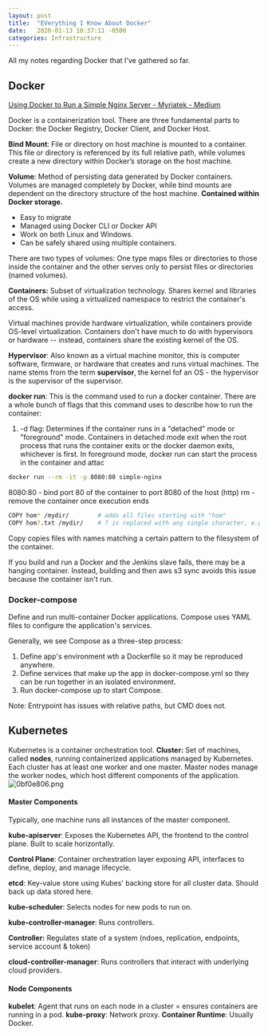 ```yaml
---
layout: post
title:  "EVerything I Know About Docker"
date:   2020-01-13 10:37:11 -0500
categories: Infrastructure
---
```

All my notes regarding Docker that I've gathered so far.

## Docker
[Using Docker to Run a Simple Nginx Server - Myriatek - Medium](https://medium.com/myriatek/using-docker-to-run-a-simple-nginx-server-75a48d74500b)

Docker is a containerization tool. There are three fundamental parts to Docker: the Docker Registry, Docker Client, and Docker Host.

**Bind Mount**: File or directory on host machine is mounted to a container. This file or directory is referenced by its full relative path, while volumes create a new directory within Docker’s storage on the host machine.


**Volume**: Method of persisting data generated by Docker containers. Volumes are managed completely by Docker, while bind mounts are dependent on the directory structure of the host machine. **Contained within Docker storage.**
- Easy to migrate
- Managed using Docker CLI or Docker API
- Work on both Linux and Windows. 
- Can be safely shared using multiple containers.

There are two types of volumes: One type maps files or directories to those inside the container and the other serves only to persist files or directories (named volumes).

**Containers:** Subset of virtualization technology. Shares kernel and libraries of the OS while using a virtualized namespace to restrict the container's access.

Virtual machines provide hardware virtualization, while containers provide OS-level virtualization. Containers don't have much to do with hypervisors or hardware -- instead, containers share the existing kernel of the OS.

**Hypervisor**: Also known as a virtual machine monitor, this is computer software, firmware, or hardware that creates and runs virtual machines. The name stems from the term **supervisor**, the kernel fof an OS - the hypervisor is the supervisor of the supervisor.

**docker run**: This is the command used to run a docker container. There are a whole bunch of flags that this command uses to describe how to run the container:
1. -d flag: Determines if the container runs in a "detached" mode or "foreground" mode. Containers in detached mode exit when the root process that runs the container exits or the docker daemon exits, whichever is first.
  In foreground mode, docker run can start the process in the container and attac

``` bash
docker run --rm -it -p 8080:80 simple-nginx
```
8080:80 - bind port 80 of the container to port 8080 of the host (http)
rm - remove the container once execution ends

``` bash
COPY hom* /mydir/        # adds all files starting with "hom"
COPY hom?.txt /mydir/    # ? is replaced with any single character, e.g., "home.txt"
```
Copy copies files with names matching a certain pattern to the filesystem of the container. 

If you build and run a Docker and the Jenkins slave fails, there may be a hanging container. Instead, building and then aws s3 sync avoids this issue because the container isn't run.

### Docker-compose
Define and run multi-container Docker applications. Compose uses YAML files to configure the application's services.

Generally, we see Compose as a three-step process:
1. Define app's environment wth a Dockerfile so it may be reproduced anywhere.
2. Define services that make up the app in docker-compose.yml so they can be run together in an isolated environment.
3. Run docker-compose up to start Compose.

Note: Entrypoint has issues with relative paths, but CMD does not.

## Kubernetes
Kubernetes is a container orchestration tool.
**Cluster:** Set of machines, called **nodes**, running containerized applications managed by Kubernetes. Each cluster has at least one worker and one master. Master nodes manage the worker nodes, which host different components of the application.
![0bf0e806.png](:storage/00b8dbbf-8472-4bec-8b29-fb7ebdba34b8/0bf0e806.png)

#### Master Components
Typically, one machine runs all instances of the master component.

**kube-apiserver**: Exposes the Kubernetes API, the frontend to the control plane. Built to scale horizontally.

**Control Plane**: Container orchestration layer exposing API, interfaces to define, deploy, and manage lifecycle.

**etcd**: Key-value store using Kubes' backing store for all cluster data. Should back up data stored here.

**kube-scheduler**: Selects nodes for new pods to run on.

**kube-controller-manager**: Runs controllers.

**Controller:** Regulates state of a system (ndoes, replication, endpoints, service account & token)

**cloud-controller-manager**: Runs controllers that interact with underlying cloud providers.

#### Node Components
**kubelet**: Agent that runs on each node in a cluster = ensures containers are running in a pod. 
**kube-proxy**: Network proxy.
**Container Runtime**: Usually Docker.

